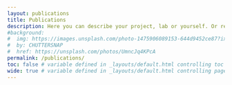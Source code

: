 ```yaml
---
layout: publications
title: Publications
description: Here you can describe your project, lab or yourself. Or remove this page altogether if you don't want to do that.
#background:
#  img: https://images.unsplash.com/photo-1475906089153-644d9452ce87?ixid=MnwxMjA3fDB8MHxwaG90by1wYWdlfHx8fGVufDB8fHx8&auto=format&fit=crop&w=1200&q=80
#  by: CHUTTERSNAP
#  href: https://unsplash.com/photos/UmncJq4KPcA
permalink: /publications/
toc: false # variable defined in _layouts/default.html controlling toc appearance
wide: true # variable defined in _layouts/default.html controlling page width
---
```


